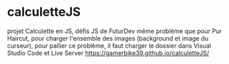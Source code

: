 # calculetteJS
projet Calculette en JS, défis JS de FuturDev
même problème que pour Pur Haircut, pour charger l'ensemble des images (background et image du curseur), pour pallier ce problème, il faut charger le dossier dans Visual Studio Code et Live Server
https://gamerbike39.github.io/calculetteJS/
